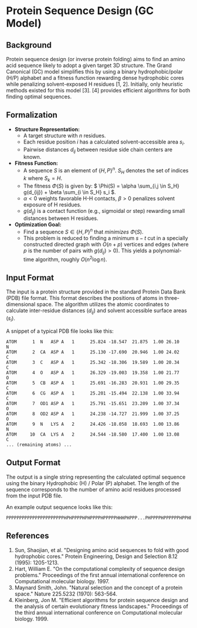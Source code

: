 # Protein Sequence Design (GC Model)

## Background

Protein sequence design (or inverse protein folding) aims to find an amino acid sequence likely to adopt a given target 3D structure. The Grand Canonical (GC) model simplifies this by using a binary hydrophobic/polar (H/P) alphabet and a fitness function rewarding dense hydrophobic cores while penalizing solvent-exposed H residues [1, 2]. Initially, only heuristic methods existed for this model [3]. [4] provides efficient algorithms for both finding optimal sequences.

## Formalization

* **Structure Representation:**
    * A target structure with $n$ residues.
    * Each residue position $i$ has a calculated solvent-accessible area $s_i$.
    * Pairwise distances $d_{ij}$ between residue side chain centers are known.
* **Fitness Function:**
    * A sequence $S$ is an element of $\{H, P\}^n$. $S_H$ denotes the set of indices $k$ where $S_k = H$.
    * The fitness $\Phi(S)$ is given by:
        $ \Phi(S) = \alpha \sum_{i,j \in S_H} g(d_{ij}) + \beta \sum_{i \in S_H} s_i $.
    * $\alpha < 0$ weights favorable H-H contacts, $\beta > 0$ penalizes solvent exposure of H residues.
    * $g(d_{ij})$ is a contact function (e.g., sigmoidal or step) rewarding small distances between H residues.
* **Optimization Goal:**
    * Find a sequence $S \in \{H,P\}^n$ that *minimizes* $\Phi(S)$.
    * This problem is reduced to finding a minimum $s-t$ cut in a specially constructed directed graph with $O(n+p)$ vertices and edges (where $p$ is the number of pairs with $g(d_{ij})>0$). This yields a polynomial-time algorithm, roughly $O(n^2 \log n)$.

## Input Format

The input is a protein structure provided in the standard Protein Data Bank (PDB) file format. This format describes the positions of atoms in three-dimensional space. The algorithm utilizes the atomic coordinates to calculate inter-residue distances ($d_{ij}$) and solvent accessible surface areas ($s_i$).

A snippet of a typical PDB file looks like this:

```pdb
ATOM      1  N   ASP A   1      25.824 -18.547  21.875  1.00 26.10           N
ATOM      2  CA  ASP A   1      25.130 -17.690  20.946  1.00 24.02           C
ATOM      3  C   ASP A   1      25.342 -18.306  19.589  1.00 20.34           C
ATOM      4  O   ASP A   1      26.329 -19.003  19.358  1.00 21.77           O
ATOM      5  CB  ASP A   1      25.691 -16.283  20.931  1.00 29.35           C
ATOM      6  CG  ASP A   1      25.201 -15.494  22.138  1.00 33.94           C
ATOM      7  OD1 ASP A   1      25.791 -15.651  23.209  1.00 37.34           O
ATOM      8  OD2 ASP A   1      24.238 -14.727  21.999  1.00 37.25           O
ATOM      9  N   LYS A   2      24.426 -18.058  18.693  1.00 13.86           N
ATOM     10  CA  LYS A   2      24.544 -18.580  17.400  1.00 13.08           C
... (remaining atoms) ...
```

## Output Format

The output is a single string representing the calculated optimal sequence using the binary Hydrophobic (H) / Polar (P) alphabet. The length of the sequence corresponds to the number of amino acid residues processed from the input PDB file.

An example output sequence looks like this:

```
PPPPPPPPPPPPPPPPPPPPPPHPHPPPPHPHPPPPHPPPPPHHHPHPPP...PHPPPPHPPPPPPHPPHPPPPHHHHHHPPPPPHPHPHPPPPPHPHPHPHP

```


## References

1.  Sun, Shaojian, et al. "Designing amino acid sequences to fold with good hydrophobic cores." Protein Engineering, Design and Selection 8.12 (1995): 1205-1213.
2.  Hart, William E. "On the computational complexity of sequence design problems." Proceedings of the first annual international conference on Computational molecular biology. 1997.
3.  Maynard Smith, John. "Natural selection and the concept of a protein space." Nature 225.5232 (1970): 563-564.
4.  Kleinberg, Jon M. "Efficient algorithms for protein sequence design and the analysis of certain evolutionary fitness landscapes." Proceedings of the third annual international conference on Computational molecular biology. 1999.
